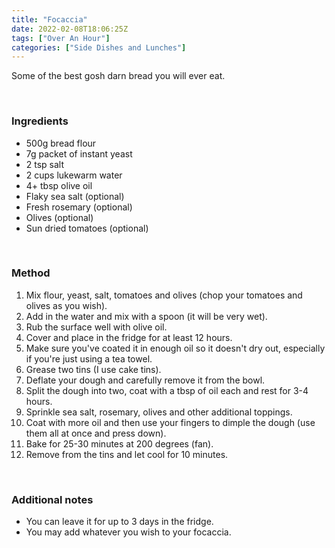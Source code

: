 ```yaml
---
title: "Focaccia"
date: 2022-02-08T18:06:25Z
tags: ["Over An Hour"]
categories: ["Side Dishes and Lunches"]
---
```

Some of the best gosh darn bread you will ever eat.
&nbsp;

&nbsp;
### Ingredients
* 500g bread flour
* 7g packet of instant yeast
* 2 tsp salt
* 2 cups lukewarm water
* 4+ tbsp olive oil
* Flaky sea salt (optional)
* Fresh rosemary (optional)
* Olives (optional)
* Sun dried tomatoes (optional)
&nbsp;

&nbsp;
### Method
1. Mix flour, yeast, salt, tomatoes and olives (chop your tomatoes and olives as you wish).
2. Add in the water and mix with a spoon (it will be very wet).
4. Rub the surface well with olive oil.
5. Cover and place in the fridge for at least 12 hours.
6. Make sure you've coated it in enough oil so it doesn't dry out, especially if you're just using a tea towel.
7. Grease two tins (I use cake tins).
9. Deflate your dough and carefully remove it from the bowl.
10. Split the dough into two, coat with a tbsp of oil each and rest for 3-4 hours.
11. Sprinkle sea salt, rosemary, olives and other additional toppings.
12. Coat with more oil and then use your fingers to dimple the dough (use them all at once and press down).
13. Bake for 25-30 minutes at 200 degrees (fan).
14. Remove from the tins and let cool for 10 minutes.
&nbsp;

&nbsp;
### Additional notes
* You can leave it for up to 3 days in the fridge.
* You may add whatever you wish to your focaccia.

